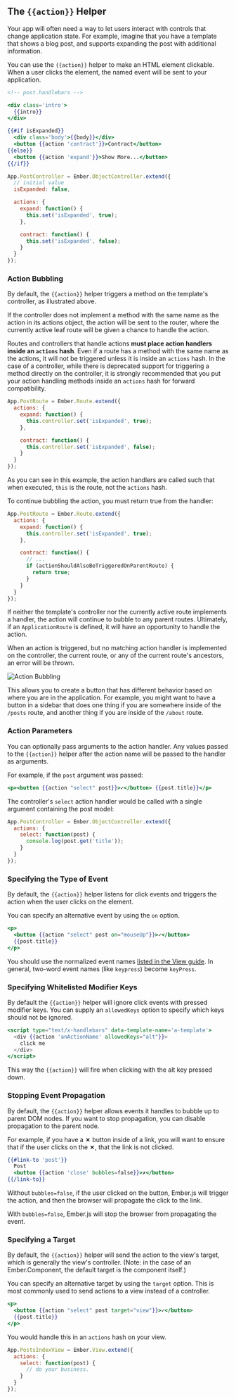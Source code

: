 ## The `{{action}}` Helper

Your app will often need a way to let users interact with controls that
change application state. For example, imagine that you have a template
that shows a blog post, and supports expanding the post with additional
information.

You can use the `{{action}}` helper to make an HTML element clickable.
When a user clicks the element, the named event will be sent to your
application.

```handlebars
<!-- post.handlebars -->

<div class='intro'>
  {{intro}}
</div>

{{#if isExpanded}}
  <div class='body'>{{body}}</div>
  <button {{action 'contract'}}>Contract</button>
{{else}}
  <button {{action 'expand'}}>Show More...</button>
{{/if}}
```

```js
App.PostController = Ember.ObjectController.extend({
  // initial value
  isExpanded: false,

  actions: {
    expand: function() {
      this.set('isExpanded', true);
    },

    contract: function() {
      this.set('isExpanded', false);
    }
  }
});
```

### Action Bubbling

By default, the `{{action}}` helper triggers a method on the template's
controller, as illustrated above.

If the controller does not implement a method with the same name as the
action in its actions object, the action will be sent to the router, where
the currently active leaf route will be given a chance to handle the action.

Routes and controllers that handle actions **must place action handlers
inside an `actions` hash**. Even if a route has a method with the same name
as the actions, it will not be triggered unless it is inside an `actions` hash.
In the case of a controller, while there is deprecated support for triggering
a method directly on the controller, it is strongly recommended that you
put your action handling methods inside an `actions` hash for forward
compatibility.

```js
App.PostRoute = Ember.Route.extend({
  actions: {
    expand: function() {
      this.controller.set('isExpanded', true);
    },

    contract: function() {
      this.controller.set('isExpanded', false);
    }
  }
});
```

As you can see in this example, the action handlers are called such
that when executed, `this` is the route, not the `actions` hash.

To continue bubbling the action, you must return true from the handler:

```js
App.PostRoute = Ember.Route.extend({
  actions: {
    expand: function() {
      this.controller.set('isExpanded', true);
    },

    contract: function() {
      // ...
      if (actionShouldAlsoBeTriggeredOnParentRoute) {
        return true;
      }
    }
  }
});
```

If neither the template's controller nor the currently active route
implements a handler, the action will continue to bubble to any parent
routes. Ultimately, if an `ApplicationRoute` is defined, it will have an
opportunity to handle the action.

When an action is triggered, but no matching action handler is
implemented on the controller, the current route, or any of the
current route's ancestors, an error will be thrown.

![Action Bubbling](/images/template-guide/action-bubbling.png)

This allows you to create a button that has different behavior based on
where you are in the application. For example, you might want to have a
button in a sidebar that does one thing if you are somewhere inside of
the `/posts` route, and another thing if you are inside of the `/about`
route.

### Action Parameters

You can optionally pass arguments to the action handler. Any values
passed to the `{{action}}` helper after the action name will be passed to
the handler as arguments.

For example, if the `post` argument was passed:

```handlebars
<p><button {{action "select" post}}>✓</button> {{post.title}}</p>
```

The controller's `select` action handler would be called with a single argument
containing the post model:

```js
App.PostController = Ember.ObjectController.extend({
  actions: {
    select: function(post) {
      console.log(post.get('title'));
    }
  }
});
```

### Specifying the Type of Event

By default, the `{{action}}` helper listens for click events and triggers
the action when the user clicks on the element.

You can specify an alternative event by using the `on` option.

```handlebars
<p>
  <button {{action "select" post on="mouseUp"}}>✓</button>
  {{post.title}}
</p>
```

You should use the normalized event names [listed in the View guide][1].
In general, two-word event names (like `keypress`) become `keyPress`.

[1]: /guides/understanding-ember/the-view-layer/#toc_adding-new-events

### Specifying Whitelisted Modifier Keys

By default the `{{action}}` helper will ignore click events with
pressed modifier keys. You can supply an `allowedKeys` option
to specify which keys should not be ignored.

```handlebars
<script type="text/x-handlebars" data-template-name='a-template'>
  <div {{action 'anActionName' allowedKeys="alt"}}>
    click me
  </div>
</script>
```

This way the `{{action}}` will fire when clicking with the alt key
pressed down.

### Stopping Event Propagation

By default, the `{{action}}` helper allows events it handles to bubble
up to parent DOM nodes. If you want to stop propagation, you can disable
propagation to the parent node.

For example, if you have a **✗** button inside of a link, you will want
to ensure that if the user clicks on the **✗**, that the link is not
clicked.

```handlebars
{{#link-to 'post'}}
  Post
  <button {{action 'close' bubbles=false}}>✗</button>
{{/link-to}}
```

Without `bubbles=false`, if the user clicked on the button, Ember.js
will trigger the action, and then the browser will propagate the click
to the link.

With `bubbles=false`, Ember.js will stop the browser from propagating
the event.

### Specifying a Target

By default, the `{{action}}` helper will send the action to the view's
target, which is generally the view's controller. (Note: in the case of
an Ember.Component, the default target is the component itself.)

You can specify an alternative target by using the `target` option. This
is most commonly used to send actions to a view instead of a controller.

```handlebars
<p>
  <button {{action "select" post target="view"}}>✓</button>
  {{post.title}}
</p>
```

You would handle this in an `actions` hash on your view.

```javascript
App.PostsIndexView = Ember.View.extend({
  actions: {
    select: function(post) {
      // do your business.
    }
  }
});
```
